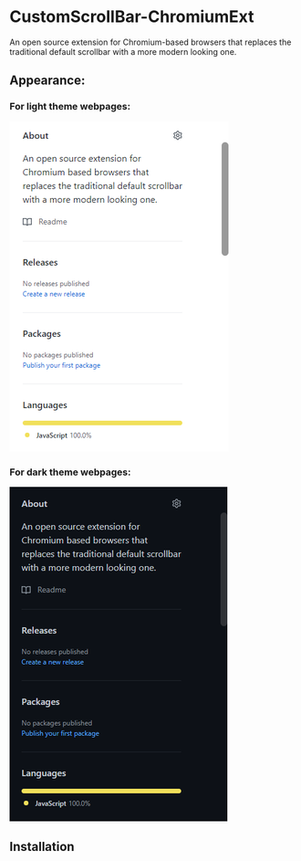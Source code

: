 # CustomScrollBar-ChromiumExt
An open source extension for Chromium-based browsers that replaces the traditional default scrollbar with a more modern looking one.

## Appearance:

### For light theme webpages:

![Light theme](screenshots/light-theme.png)

### For dark theme webpages:

![Dark theme](screenshots/dark-theme.png)

## Installation
